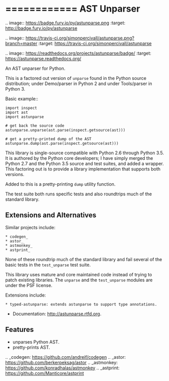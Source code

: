 ============
AST Unparser
============

.. image:: https://badge.fury.io/py/astunparse.png
    :target: http://badge.fury.io/py/astunparse

.. image:: https://travis-ci.org/simonpercivall/astunparse.png?branch=master
    :target: https://travis-ci.org/simonpercivall/astunparse

.. image:: https://readthedocs.org/projects/astunparse/badge/
    :target: https://astunparse.readthedocs.org/

An AST unparser for Python.

This is a factored out version of ``unparse`` found in the Python
source distribution; under Demo/parser in Python 2 and under Tools/parser
in Python 3.

Basic example::

    import inspect
    import ast
    import astunparse

    # get back the source code
    astunparse.unparse(ast.parse(inspect.getsource(ast)))

    # get a pretty-printed dump of the AST
    astunparse.dump(ast.parse(inspect.getsource(ast)))


This library is single-source compatible with Python 2.6 through Python 3.5. It
is authored by the Python core developers; I have simply merged the Python 2.7
and the Python 3.5 source and test suites, and added a wrapper. This factoring
out is to provide a library implementation that supports both versions.

Added to this is a pretty-printing ``dump`` utility function.

The test suite both runs specific tests and also roundtrips much of the
standard library.

Extensions and Alternatives
---------------------------

Similar projects include:

    * codegen_
    * astor_
    * astmonkey_
    * astprint_

None of these roundtrip much of the standard library and fail several of the basic
tests in the ``test_unparse`` test suite.

This library uses mature and core maintained code instead of trying to patch
existing libraries. The ``unparse`` and the ``test_unparse`` modules
are under the PSF license.

Extensions include:

    * typed-astunparse: extends astunparse to support type annotations.

* Documentation: http://astunparse.rtfd.org.

Features
--------

* unparses Python AST.
* pretty-prints AST.


.. _codegen: https://github.com/andreif/codegen
.. _astor: https://github.com/berkerpeksag/astor
.. _astmonkey: https://github.com/konradhalas/astmonkey
.. _astprint: https://github.com/Manticore/astprint
